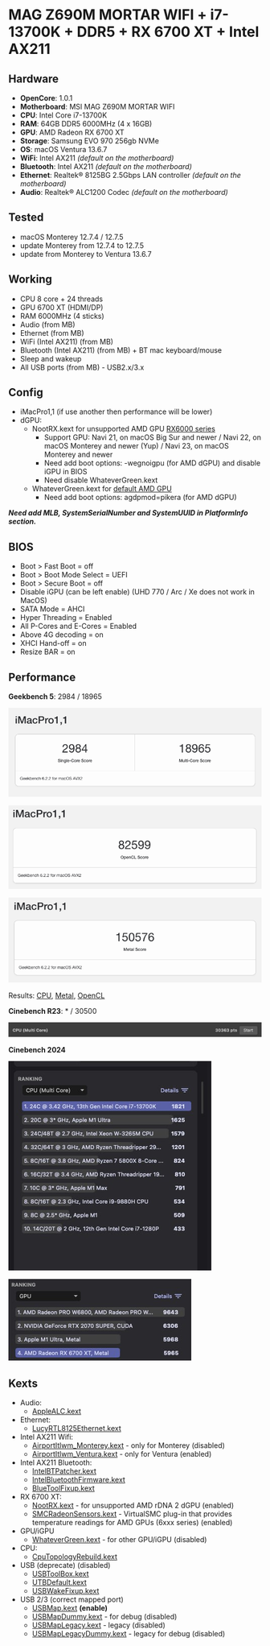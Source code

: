 # MAG Z690M MORTAR WIFI + i7-13700K + DDR5 + RX 6700 XT + Intel AX211

## Hardware

- **OpenCore**: 1.0.1
- **Motherboard**: MSI MAG Z690M MORTAR WIFI
- **CPU**: Intel Core i7-13700K
- **RAM**: 64GB DDR5 6000MHz (4 x 16GB)
- **GPU**: AMD Radeon RX 6700 XT
- **Storage**: Samsung EVO 970 256gb NVMe
- **OS**: macOS Ventura 13.6.7
- **WiFi**: Intel AX211 _(default on the motherboard)_
- **Bluetooth**: Intel AX211 _(default on the motherboard)_
- **Ethernet**: Realtek® 8125BG 2.5Gbps LAN controller _(default on the motherboard)_
- **Audio**: Realtek® ALC1200 Codec _(default on the motherboard)_

## Tested

- macOS Monterey 12.7.4 / 12.7.5
- update Monterey from 12.7.4 to 12.7.5
- update from Monterey to Ventura 13.6.7

## Working

- CPU 8 core + 24 threads
- GPU 6700 XT (HDMI/DP)
- RAM 6000MHz (4 sticks)
- Audio (from MB)
- Ethernet (from MB)
- WiFi (Intel AX211) (from MB)
- Bluetooth (Intel AX211) (from MB) + BT mac keyboard/mouse
- Sleep and wakeup
- All USB ports (from MB) - USB2.x/3.x

## Config

- iMacPro1,1 (if use another then performance will be lower)
- dGPU:
  - NootRX.kext for unsupported AMD GPU [RX6000 series](https://en.wikipedia.org/wiki/Radeon_RX_6000_series) 
    - Support GPU: Navi 21, on macOS Big Sur and newer / Navi 22, on macOS Monterey and newer (Yup) / Navi 23, on macOS Monterey and newer
    - Need add boot options: -wegnoigpu (for AMD dGPU) and disable iGPU in BIOS
    - Need disable WhateverGreen.kext
  - WhateverGreen.kext for [default AMD GPU](https://dortania.github.io/GPU-Buyers-Guide/modern-gpus/amd-gpu.html)
    - Need add boot options: agdpmod=pikera (for AMD dGPU)

_**Need add MLB, SystemSerialNumber and SystemUUID in PlatformInfo section.**_

## BIOS

- Boot > Fast Boot = off
- Boot > Boot Mode Select = UEFI
- Boot > Secure Boot = off
- Disable iGPU (can be left enable) (UHD 770 / Arc / Xe does not work in MacOS)
- SATA Mode = AHCI
- Hyper Threading = Enabled
- All P-Cores and E-Cores = Enabled
- Above 4G decoding = on
- XHCI Hand-off = on
- Resize BAR = on

## Performance

**Geekbench 5**: 2984 / 18965

![Multi-Core](https://github.com/FlexIDK/EFI-Z690/blob/master/_/gb_cpu.png)

![Multi-Core](https://github.com/FlexIDK/EFI-Z690/blob/master/_/gb_opencl.png)

![Multi-Core](https://github.com/FlexIDK/EFI-Z690/blob/master/_/gb_metal.png)

Results: [CPU](https://browser.geekbench.com/v6/cpu/6048962), 
[Metal](https://browser.geekbench.com/v6/compute/2166660), 
[OpenCL](https://browser.geekbench.com/v6/compute/2166666)

**Cinebench R23**: * / 30500

![Multi-Core](https://github.com/FlexIDK/EFI-Z690/blob/master/_/cb_r23_m.png)

**Cinebench 2024**

![Multi-Core](https://github.com/FlexIDK/EFI-Z690/blob/master/_/cinebench_mc.jpg)

![RX 6700 XT](https://github.com/FlexIDK/EFI-Z690/blob/master/_/cinebench_rx6700.jpg)

## Kexts

- Audio:
  - [AppleALC.kext](EFI%2FOC%2FKexts%2FAppleALC.kext)
- Ethernet:
  - [LucyRTL8125Ethernet.kext](EFI%2FOC%2FKexts%2FLucyRTL8125Ethernet.kext)
- Intel AX211 Wifi:
  - [AirportItlwm_Monterey.kext](EFI%2FOC%2FKexts%2FAirportItlwm_Monterey.kext) - only for Monterey (disabled)
  - [AirportItlwm_Ventura.kext](EFI%2FOC%2FKexts%2FAirportItlwm_Ventura.kext) - only for Ventura (enabled)
- Intel AX211 Bluetooth:
  - [IntelBTPatcher.kext](EFI%2FOC%2FKexts%2FIntelBTPatcher.kext)
  - [IntelBluetoothFirmware.kext](EFI%2FOC%2FKexts%2FIntelBluetoothFirmware.kext)
  - [BlueToolFixup.kext](EFI%2FOC%2FKexts%2FBlueToolFixup.kext)
- RX 6700 XT:
  - [NootRX.kext](EFI%2FOC%2FKexts%2FNootRX.kext) - for unsupported AMD rDNA 2 dGPU (enabled)
  - [SMCRadeonSensors.kext](EFI%2FOC%2FKexts%2FSMCRadeonSensors.kext) - VirtualSMC plug-in that provides temperature readings for AMD GPUs (6xxx series) (enabled)
- GPU/iGPU
  - [WhateverGreen.kext](EFI%2FOC%2FKexts%2FWhateverGreen.kext) - for other GPU/iGPU (disabled)
- CPU:
  - [CpuTopologyRebuild.kext](EFI%2FOC%2FKexts%2FCpuTopologyRebuild.kext)
- USB (deprecate) (disabled)
  - [USBToolBox.kext](EFI%2FOC%2FKexts%2FUSBToolBox.kext)
  - [UTBDefault.kext](EFI%2FOC%2FKexts%2FUTBDefault.kext)
  - [USBWakeFixup.kext](EFI%2FOC%2FKexts%2FUSBWakeFixup.kext)
- USB 2/3 (correct mapped port)
  - [USBMap.kext](EFI%2FOC%2FKexts%2FUSBMap.kext) **(enable)**
  - [USBMapDummy.kext](EFI%2FOC%2FKexts%2FUSBMapDummy.kext) - for debug (disabled)
  - [USBMapLegacy.kext](EFI%2FOC%2FKexts%2FUSBMapLegacy.kext) - legacy (disabled)
  - [USBMapLegacyDummy.kext](EFI%2FOC%2FKexts%2FUSBMapLegacyDummy.kext) - legacy for debug (disabled)